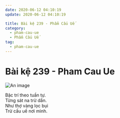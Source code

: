 ```yaml
---
date: 2020-06-12 04:10:19
update: 2020-06-12 04:10:19

title: Bài kệ 239 - Phẩm Cấu Uế
category:
  - pham-cau-ue
  - Phẩm Cấu Uế
tag:
  - pham-cau-ue
---
```


# Bài kệ 239 - Pham Cau Ue

![An image](/img/pham-cau-ue/pham-cau-ue-239.jpg)

Bậc trí theo tuần tự.<br>Từng sát na trừ dần.<br>Như thợ vàng lọc bụi<br>Trừ cấu uế nơi mình.<br>
